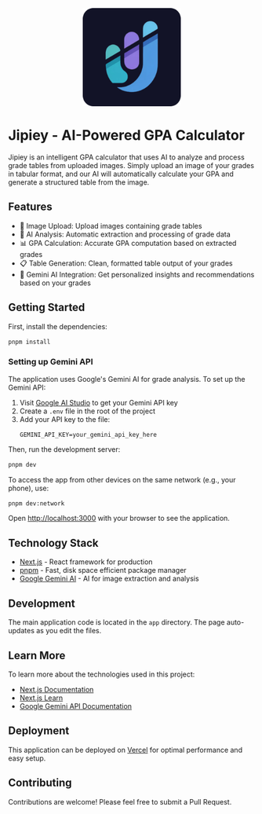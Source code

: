 <div align="center">
  <img src="public/jipiey.webp" alt="Jipiey Logo" width="200" height="200" />
</div>

# Jipiey - AI-Powered GPA Calculator

Jipiey is an intelligent GPA calculator that uses AI to analyze and process grade tables from uploaded images. Simply upload an image of your grades in tabular format, and our AI will automatically calculate your GPA and generate a structured table from the image.

## Features

- 📸 Image Upload: Upload images containing grade tables
- 🤖 AI Analysis: Automatic extraction and processing of grade data
- 📊 GPA Calculation: Accurate GPA computation based on extracted grades
- 📋 Table Generation: Clean, formatted table output of your grades
- 🧠 Gemini AI Integration: Get personalized insights and recommendations based on your grades

## Getting Started

First, install the dependencies:

```bash
pnpm install
```

### Setting up Gemini API

The application uses Google's Gemini AI for grade analysis. To set up the Gemini API:

1. Visit [Google AI Studio](https://ai.google.dev/) to get your Gemini API key
2. Create a `.env` file in the root of the project
3. Add your API key to the file:
   ```env
   GEMINI_API_KEY=your_gemini_api_key_here
   ```

Then, run the development server:

```bash
pnpm dev
```

To access the app from other devices on the same network (e.g., your phone), use:

```bash
pnpm dev:network
```

Open [http://localhost:3000](http://localhost:3000) with your browser to see the application.

## Technology Stack

- [Next.js](https://nextjs.org) - React framework for production
- [pnpm](https://pnpm.io) - Fast, disk space efficient package manager
- [Google Gemini AI](https://ai.google.dev/) - AI for image extraction and analysis

## Development

The main application code is located in the `app` directory. The page auto-updates as you edit the files.

## Learn More

To learn more about the technologies used in this project:

- [Next.js Documentation](https://nextjs.org/docs)
- [Next.js Learn](https://nextjs.org/learn)
- [Google Gemini API Documentation](https://ai.google.dev/gemini-api/docs)

## Deployment

This application can be deployed on [Vercel](https://vercel.com) for optimal performance and easy setup.

## Contributing

Contributions are welcome! Please feel free to submit a Pull Request.
